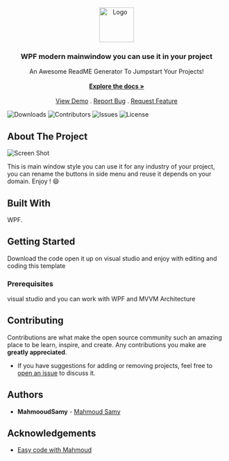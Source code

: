 <br/>
<p align="center">
  <a href="https://github.com/MahmooudSamy/Mainwindow">
    <img src="images/logo.png" alt="Logo" width="80" height="80">
  </a>

  <h3 align="center">WPF modern mainwindow you can use it in your project </h3>

  <p align="center">
    An Awesome ReadME Generator To Jumpstart Your Projects!
    <br/>
    <br/>
    <a href="https://github.com/MahmooudSamy/Mainwindow"><strong>Explore the docs »</strong></a>
    <br/>
    <br/>
    <a href="https://github.com/MahmooudSamy/Mainwindow">View Demo</a>
    .
    <a href="https://github.com/MahmooudSamy/Mainwindow/issues">Report Bug</a>
    .
    <a href="https://github.com/MahmooudSamy/Mainwindow/issues">Request Feature</a>
  </p>
</p>

![Downloads](https://img.shields.io/github/downloads/MahmooudSamy/Mainwindow/total) ![Contributors](https://img.shields.io/github/contributors/MahmooudSamy/Mainwindow?color=dark-green) ![Issues](https://img.shields.io/github/issues/MahmooudSamy/Mainwindow) ![License](https://img.shields.io/github/license/MahmooudSamy/Mainwindow) 

## About The Project

![Screen Shot](https://www.pinterest.com/pin/207728601557283910)

This is main window style you can use it for any industry of your project, you can rename the buttons in side menu and reuse it depends on your domain. Enjoy ! :smile:

## Built With

WPF.

## Getting Started

Download the code open it up on visual studio and enjoy with editing and coding this template 

### Prerequisites
visual studio and you can work with  WPF and MVVM Architecture 

## Contributing

Contributions are what make the open source community such an amazing place to be learn, inspire, and create. Any contributions you make are **greatly appreciated**.
* If you have suggestions for adding or removing projects, feel free to [open an issue](https://github.com/MahmooudSamy/Mainwindow/issues/new) to discuss it.


## Authors

* **MahmooudSamy** - [Mahmoud Samy](https://github.com/MahmooudSamy/) 

## Acknowledgements

* [Easy code with Mahmoud](https://github.com/MahmooudSamy/)


